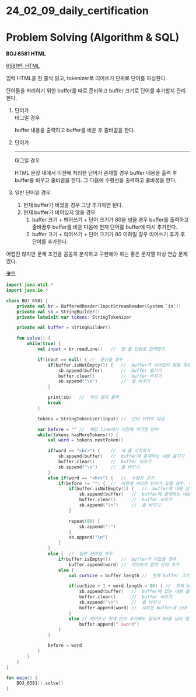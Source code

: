 # 24_02_09_daily_certification

# Problem Solving (Algorithm & SQL)

**BOJ 6581 HTML**

[6581번: HTML](https://www.acmicpc.net/problem/6581)

입력 HTML을 한 줄씩 읽고, tokenizer로 띄어쓰기 단위로 단어를 파싱한다.

단어들을 처리하기 위한 buffer를 따로 준비하고 buffer 크기로 단어를 추가할지 관리한다.

1. 단어가 <br> 태그일 경우
    
    buffer 내용을 출력하고 buffer를 비운 후 줄바꿈을 한다.
    
2. 단어가 <hr> 태그일 경우
    
    HTML 문장 내에서 이전에 처리한 단어가 존재할 경우 buffer 내용을 출력 후 buffer를 비우고 줄바꿈을 한다. 그 다음에 수평선을 출력하고 줄바꿈을 한다.
    
3. 일반 단어일 경우
    1. 현재 buffer가 비었을 경우 그냥 추가하면 된다.
    2. 현재 buffer가 비어있지 않을 경우
        1. buffer 크기 + 띄어쓰기 + 단어 크기가 80을 넘을 경우 buffer를 출력하고 줄바꿈후 buffer를 비운 다음에 현재 단어를 buffer에 다시 추가한다.
        2. buffer 크기 + 띄어쓰기 + 단어 크기가 80 이하일 경우 띄어쓰기 추가 후 단어를 추가한다.

어렵진 않지만 문제 조건을 꼼꼼히 분석하고 구현해야 하는 좋은 문자열 파싱 연습 문제였다.

**코드**

```kotlin
import java.util.*
import java.io.*

class BOJ_6581 {
    private val br = BufferedReader(InputStreamReader(System.`in`))
    private val sb = StringBuilder()
    private lateinit var tokens: StringTokenizer

    private val buffer = StringBuilder()

    fun solve() {
        while(true) {
            val input = br.readLine()   //  한 줄 단위로 입력받기

            if(input == null) { //  끝났을 경우
                if(buffer.isNotEmpty()) {   //  buffer가 비어있지 않을 경우
                    sb.append(buffer)       //  buffer 옮기기
                    buffer.clear()          //  buffer 비우기
                    sb.append("\n")         //  줄 바꾸기
                }

                print(sb)   //  파싱 결과 출력
                break
            }

            tokens = StringTokenizer(input) //  단어 단위로 파싱

            var before = "" //  해당 line에서 이전에 처리한 단어
            while(tokens.hasMoreTokens()) {
                val word = tokens.nextToken()

                if(word == "<br>") {    //  새 줄 시작하기
                    sb.append(buffer)   //  buffer에 존재하는 내용 옮기기
                    buffer.clear()      //  buffer 비우기
                    sb.append("\n")     //  줄 바꾸기
                }
                else if(word == "<hr>") {   //  수평선 긋기
                    if(before != "") {  //  이전에 처리한 단어가 있을 경우, 즉 <hr>이 가장 먼저 나온게 아닐 경우
                        if(buffer.isNotEmpty()) {   //  buffer에 내용 남았을 경우
                            sb.append(buffer)   //  buffer에 존재하는 내용 옮기기
                            buffer.clear()      //  buffer 비우기
                            sb.append("\n")     //  줄 바꾸기
                        }

                        repeat(80) {
                            sb.append("-")
                        }
                        sb.append("\n")
                    }
                }
                else {  //  일반 단어일 경우
                    if(buffer.isEmpty())    //  buffer가 비었을 경우
                        buffer.append(word) //  띄어쓰기 없이 단어 추가
                    else {
                        val curSize = buffer.length //  현재 buffer 크기

                        if(curSize + 1 + word.length > 80) { //  현재 buffer + 띄어쓰기 + 현재 단어 길이 > 80일 경우
                            sb.append(buffer)   //  buffer에 있는 내용 옮기기
                            buffer.clear()      //  buffer 비우기
                            sb.append("\n")     //  줄 바꾸기
                            buffer.append(word) //  새로운 buffer에 단어 추가하기
                        }
                        else // 띄어쓰고 현재 단어 추가해도 길이가 80을 넘지 않을 경우
                            buffer.append(" $word")
                    }
                }

                before = word
            }
        }
    }
}

fun main() {
    BOJ_6581().solve()
}
```